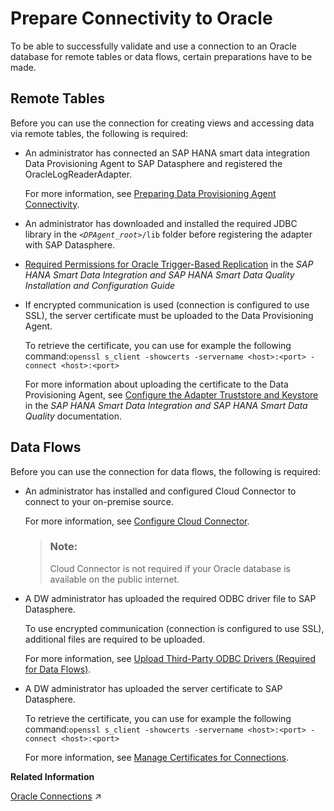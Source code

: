<!-- loio9fca7c484e974429afc6570196303c35 -->

# Prepare Connectivity to Oracle

To be able to successfully validate and use a connection to an Oracle database for remote tables or data flows, certain preparations have to be made.



<a name="loio9fca7c484e974429afc6570196303c35__prereq_rt_Oracle"/>

## Remote Tables

Before you can use the connection for creating views and accessing data via remote tables, the following is required:

-   An administrator has connected an SAP HANA smart data integration Data Provisioning Agent to SAP Datasphere and registered the OracleLogReaderAdapter.

    For more information, see [Preparing Data Provisioning Agent Connectivity](preparing-data-provisioning-agent-connectivity-f1a39d1.md).

-   An administrator has downloaded and installed the required JDBC library in the <code><i class="varname">&lt;DPAgent_root&gt;</i>/lib</code> folder before registering the adapter with SAP Datasphere.

-   [Required Permissions for Oracle Trigger-Based Replication](https://help.sap.com/viewer/7952ef28a6914997abc01745fef1b607/latest/en-US/bd79ed316a1447ffb1fbd3757aff9c71.html) in the *SAP HANA Smart Data Integration and SAP HANA Smart Data Quality Installation and Configuration Guide*

-   If encrypted communication is used \(connection is configured to use SSL\), the server certificate must be uploaded to the Data Provisioning Agent.

    To retrieve the certificate, you can use for example the following command:`openssl s_client -showcerts -servername <host>:<port> -connect <host>:<port>`

    For more information about uploading the certificate to the Data Provisioning Agent, see [Configure the Adapter Truststore and Keystore](https://help.sap.com/docs/HANA_SMART_DATA_INTEGRATION/7952ef28a6914997abc01745fef1b607/1d0259de04e247d994258429b34b8546.html) in the *SAP HANA Smart Data Integration and SAP HANA Smart Data Quality* documentation.




<a name="loio9fca7c484e974429afc6570196303c35__prereq_df_Oracle"/>

## Data Flows

Before you can use the connection for data flows, the following is required:

-   An administrator has installed and configured Cloud Connector to connect to your on-premise source.

    For more information, see [Configure Cloud Connector](configure-cloud-connector-f289920.md).

    > ### Note:  
    > Cloud Connector is not required if your Oracle database is available on the public internet.

-   A DW administrator has uploaded the required ODBC driver file to SAP Datasphere.

    To use encrypted communication \(connection is configured to use SSL\), additional files are required to be uploaded.

    For more information, see [Upload Third-Party ODBC Drivers \(Required for Data Flows\)](upload-third-party-odbc-drivers-required-for-data-flows-b9b5579.md).

-   A DW administrator has uploaded the server certificate to SAP Datasphere.

    To retrieve the certificate, you can use for example the following command:`openssl s_client -showcerts -servername <host>:<port> -connect <host>:<port>`

    For more information, see [Manage Certificates for Connections](manage-certificates-for-connections-46f5467.md).


**Related Information**  


[Oracle Connections](https://help.sap.com/viewer/9f36ca35bc6145e4acdef6b4d852d560/DEV_CURRENT/en-US/c73ae0601d364f47830d339b6e86b7e8.html "Use the connection to connect to and access data from an Oracle database (on-premise).") :arrow_upper_right:

